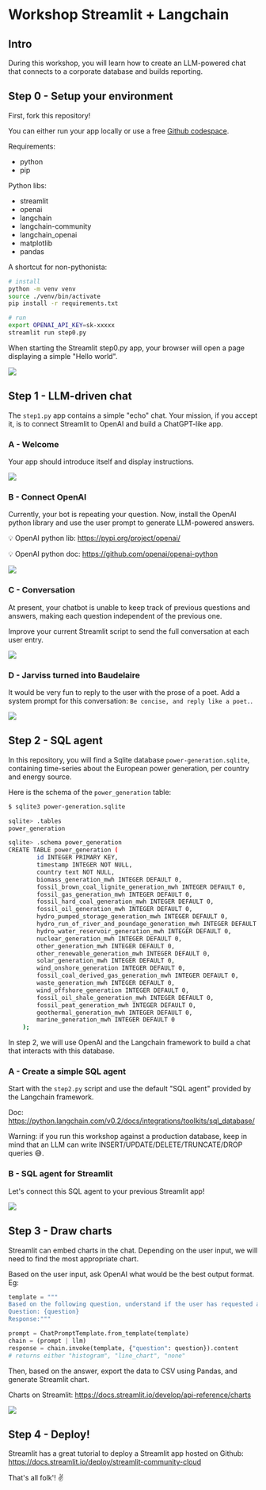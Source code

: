 
# Workshop Streamlit + Langchain

## Intro

During this workshop, you will learn how to create an LLM-powered chat that connects to a corporate database and builds reporting.

## Step 0 - Setup your environment

First, fork this repository!

You can either run your app locally or use a free [Github codespace](https://github.com/features/codespaces).

Requirements:
- python
- pip

Python libs:
- streamlit
- openai
- langchain
- langchain-community
- langchain_openai
- matplotlib
- pandas

A shortcut for non-pythonista:

```bash
# install
python -m venv venv 
source ./venv/bin/activate
pip install -r requirements.txt
```

```bash
# run
export OPENAI_API_KEY=sk-xxxxx
streamlit run step0.py
```

When starting the Streamlit step0.py app, your browser will open a page displaying a simple "Hello world".

![](./assets/step0.png)

## Step 1 - LLM-driven chat

The `step1.py` app contains a simple "echo" chat. Your mission, if you accept it, is to connect Streamlit to OpenAI and build a ChatGPT-like app.

### A - Welcome

Your app should introduce itself and display instructions.

![](./assets/step1a.png)

### B - Connect OpenAI

Currently, your bot is repeating your question. Now, install the OpenAI python library and use the user prompt to generate LLM-powered answers.

💡 OpenAI python lib: https://pypi.org/project/openai/

💡 OpenAI python doc: https://github.com/openai/openai-python

![](./assets/step1b.png)

### C - Conversation

At present, your chatbot is unable to keep track of previous questions and answers, making each question independent of the previous one.

Improve your current Streamlit script to send the full conversation at each user entry.

![](./assets/step1c.png)

### D - Jarviss turned into Baudelaire

It would be very fun to reply to the user with the prose of a poet. Add a system prompt for this conversation: `Be concise, and reply like a poet.`.

![](./assets/step1d.png)

## Step 2 - SQL agent

In this repository, you will find a Sqlite database `power-generation.sqlite`, containing time-series about the European power generation, per country and energy source.

Here is the schema of the `power_generation` table:

```bash
$ sqlite3 power-generation.sqlite 

sqlite> .tables
power_generation

sqlite> .schema power_generation 
CREATE TABLE power_generation (
        id INTEGER PRIMARY KEY,
        timestamp INTEGER NOT NULL, 
        country text NOT NULL, 
        biomass_generation_mwh INTEGER DEFAULT 0,
        fossil_brown_coal_lignite_generation_mwh INTEGER DEFAULT 0,
        fossil_gas_generation_mwh INTEGER DEFAULT 0,
        fossil_hard_coal_generation_mwh INTEGER DEFAULT 0,
        fossil_oil_generation_mwh INTEGER DEFAULT 0,
        hydro_pumped_storage_generation_mwh INTEGER DEFAULT 0,
        hydro_run_of_river_and_poundage_generation_mwh INTEGER DEFAULT 0,
        hydro_water_reservoir_generation_mwh INTEGER DEFAULT 0,
        nuclear_generation_mwh INTEGER DEFAULT 0,
        other_generation_mwh INTEGER DEFAULT 0,
        other_renewable_generation_mwh INTEGER DEFAULT 0,
        solar_generation_mwh INTEGER DEFAULT 0,
        wind_onshore_generation INTEGER DEFAULT 0,
        fossil_coal_derived_gas_generation_mwh INTEGER DEFAULT 0,
        waste_generation_mwh INTEGER DEFAULT 0,
        wind_offshore_generation INTEGER DEFAULT 0,
        fossil_oil_shale_generation_mwh INTEGER DEFAULT 0,
        fossil_peat_generation_mwh INTEGER DEFAULT 0,
        geothermal_generation_mwh INTEGER DEFAULT 0,
        marine_generation_mwh INTEGER DEFAULT 0
    );
```

In step 2, we will use OpenAI and the Langchain framework to build a chat that interacts with this database.

### A - Create a simple SQL agent

Start with the `step2.py` script and use the default "SQL agent" provided by the Langchain framework.

Doc: https://python.langchain.com/v0.2/docs/integrations/toolkits/sql_database/

Warning: if you run this workshop against a production database, keep in mind that an LLM can write INSERT/UPDATE/DELETE/TRUNCATE/DROP queries 😅.

### B - SQL agent for Streamlit

Let's connect this SQL agent to your previous Streamlit app!

![](./assets/step2b.png)

## Step 3 - Draw charts

Streamlit can embed charts in the chat. Depending on the user input, we will need to find the most appropriate chart.

Based on the user input, ask OpenAI what would be the best output format. Eg:

```python
template = """
Based on the following question, understand if the user has requested a line chart, a histogram, or none. Respond with only one of these options: histogram, line_chart, none.
Question: {question}
Response:"""

prompt = ChatPromptTemplate.from_template(template)
chain = (prompt | llm)
response = chain.invoke(template, {"question": question}).content
# returns either "histogram", "line_chart", "none"
```

Then, based on the answer, export the data to CSV using Pandas, and generate Streamlit chart.

Charts on Streamlit: https://docs.streamlit.io/develop/api-reference/charts

![](./assets/step3.png)

## Step 4 - Deploy!

Streamlit has a great tutorial to deploy a Streamlit app hosted on Github: https://docs.streamlit.io/deploy/streamlit-community-cloud

That's all folk'! ✌️
